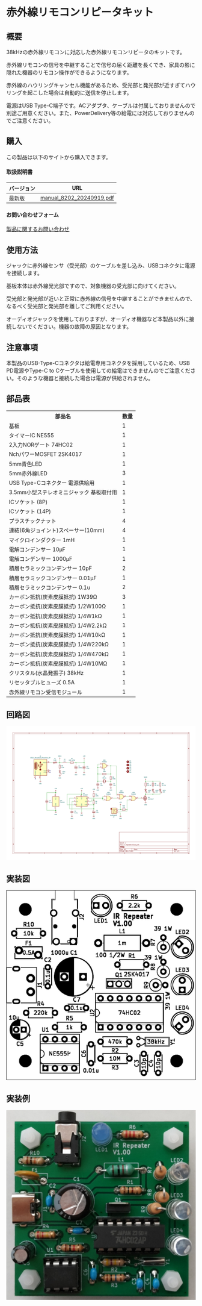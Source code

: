 # 赤外線リモコンリピータキット

## 概要
38kHzの赤外線リモコンに対応した赤外線リモコンリピータのキットです。

赤外線リモコンの信号を中継することで信号の届く距離を長くでき、家具の影に隠れた機器のリモコン操作ができるようになります。

赤外線のハウリングキャンセル機能があるため、受光部と発光部が近すぎてハウリングを起こした場合は自動的に送信を停止します。

電源はUSB Type-C端子です。ACアダプタ、ケーブルは付属しておりませんので別途ご用意ください。また、PowerDelivery等の給電には対応しておりませんのでご注意ください。

## 購入
この製品は以下のサイトから購入できます。  

#### 取扱説明書

<table>
  <thead>
    <tr>
      <th>バージョン</th>
      <th>URL</th>
    </tr>
  </thead>
  <tbody>
    <tr>
        <td>最新版</td>
        <td><a href="./manual_8202_20240919.pdf">manual_8202_20240919.pdf</a></td>
    </tr>
  </tbody>
</table>

#### お問い合わせフォーム
[製品に関するお問い合わせ](https://forms.gle/Fn5E3byABXJ8P5sbA)


## 使用方法
ジャックに赤外線センサ（受光部）のケーブルを差し込み、USBコネクタに電源を接続します。

基板本体は赤外線発光部ですので、対象機器の受光部に向けてください。

受光部と発光部が近いと正常に赤外線の信号を中継することができませんので、なるべく受光部と発光部を離してご利用ください。

オーディオジャックを使用しておりますが、オーディオ機器など本製品以外に接続しないでください。機器の故障の原因となります。

## 注意事項
本製品のUSB-Type-Cコネクタは給電専用コネクタを採用しているため、USB PD電源やType-C to Cケーブルを使用しての給電はできませんのでご注意ください。そのような機器と接続した場合は電源が供給されません。

## 部品表
<table>
  <tr>
    <th>部品名</th>
    <th>数量</th>
  </tr>
  <tr><td>基板</td><td>1</td></tr>
  <tr><td>タイマーIC NE555</td><td>1</td></tr>
  <tr><td>2入力NORゲート 74HC02</td><td>1</td></tr>
  <tr><td>NchパワーMOSFET 2SK4017</td><td>1</td></tr>
  <tr><td>5mm青色LED</td><td>1</td></tr>
  <tr><td>5mm赤外線LED</td><td>3</td></tr>
  <tr><td>USB Type-Cコネクター 電源供給用</td><td>1</td></tr>
  <tr><td>3.5mm小型ステレオミニジャック 基板取付用</td><td>1</td></tr>
  <tr><td>ICソケット (8P)</td><td>1</td></tr>
  <tr><td>ICソケット (14P)</td><td>1</td></tr>
  <tr><td>プラスチックナット</td><td>4</td></tr>
  <tr><td>連結(6角ジョイント)スペーサー(10mm)</td><td>4</td></tr>
  <tr><td>マイクロインダクター 1mH</td><td>1</td></tr>
  <tr><td>電解コンデンサー 10μF</td><td>1</td></tr>
  <tr><td>電解コンデンサー 1000μF</td><td>1</td></tr>
  <tr><td>積層セラミックコンデンサー 10pF</td><td>2</td></tr>
  <tr><td>積層セラミックコンデンサー 0.01μF</td><td>1</td></tr>
  <tr><td>積層セラミックコンデンサー 0.1u</td><td>2</td></tr>
  <tr><td>カーボン抵抗(炭素皮膜抵抗) 1W39Ω</td><td>3</td></tr>
  <tr><td>カーボン抵抗(炭素皮膜抵抗) 1/2W100Ω</td><td>1</td></tr>
  <tr><td>カーボン抵抗(炭素皮膜抵抗) 1/4W1kΩ</td><td>1</td></tr>
  <tr><td>カーボン抵抗(炭素皮膜抵抗) 1/4W2.2kΩ</td><td>1</td></tr>
  <tr><td>カーボン抵抗(炭素皮膜抵抗) 1/4W10kΩ</td><td>1</td></tr>
  <tr><td>カーボン抵抗(炭素皮膜抵抗) 1/4W220kΩ</td><td>1</td></tr>
  <tr><td>カーボン抵抗(炭素皮膜抵抗) 1/4W470kΩ</td><td>1</td></tr>
  <tr><td>カーボン抵抗(炭素皮膜抵抗) 1/4W10MΩ</td><td>1</td></tr>
  <tr><td>クリスタル(水晶発振子) 38kHz</td><td>1</td></tr>
  <tr><td>リセッタブルヒューズ 0.5A</td><td>1</td></tr>
  <tr><td>赤外線リモコン受信モジュール</td><td>1</td></tr>
</table>

## 回路図
[![回路図](./img/schematic.jpg)](./img/schematic.jpg)

## 実装図
[![実装図](./img/implementation-diagram.jpg)](./img/implementation-diagram.jpg)

## 実装例
[![実装例](./img/implementation-example.jpg)](./img/implementation-example.jpg)
